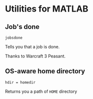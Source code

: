 # Utilities for MATLAB

## Job's done

    jobsdone

Tells you that a job is done.

Thanks to Warcraft 3 Peasant.

## OS-aware home directory

    hdir = homedir

Returns you a path of `HOME` directory

